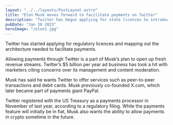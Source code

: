 ```yaml
---
layout: "../../layouts/PostLayout.astro"
title: "Elon Musk moves forward to facilitate payments on Twitter"
description: "Twitter has begun applying for state licences to introduce payments with ability for crypto payments in the future"
pubDate: "Jan 30 2023"
heroImage: "/elon1.jpg"
---
```


Twitter has started applying for regulatory licences and mapping out the architecture needed to facilitate payments.

Allowing payments through Twitter is a part of Musk’s plan to open up fresh revenue streams. Twitter’s $5 billion per year ad business has took a hit with marketers citing concerns over its management and content moderation.

Musk has said he wants Twitter to offer services such as peer-to-peer transactions and debit cards. Musk previously co-founded X.com, which later became part of payments giant PayPal.

Twitter registered with the US Treasury as a payments processor in November of last year, according to a regulatory filing.  While the payments feature will initially be in fiat, Musk also wants the ability to allow payments in crypto sometime in the future.
